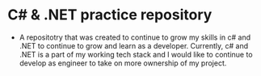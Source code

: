 # C# & .NET practice repository

- A repositotry that was created to continue to grow my skills in c# and .NET to continue to grow and learn as a developer. Currently, c# and .NET is a part of my working tech stack and I would like to continue to develop as engineer to take on more ownership of my project. 
